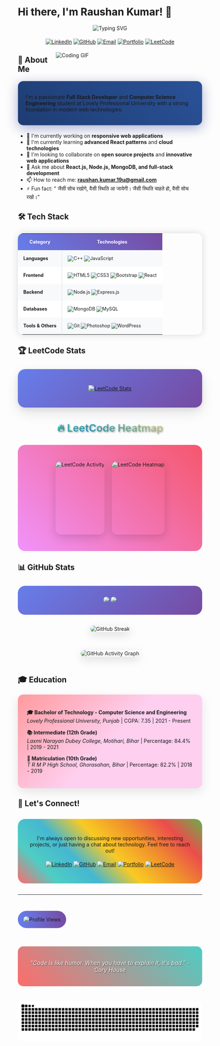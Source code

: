 # Hi there, I'm Raushan Kumar! 👋

<div align="center">
  <img src="https://readme-typing-svg.herokuapp.com?font=Fira+Code&size=30&duration=3000&pause=1000&color=00D9FF&center=true&vCenter=true&width=600&lines=Software+Developer;Full+Stack+Developer;MERN+Stack+Developer;Frontend+Developer;Backend+Developer" alt="Typing SVG" />
</div>

<div align="center" style="margin: 20px 0;">
  
[![LinkedIn](https://img.shields.io/badge/LinkedIn-0077B5?style=for-the-badge&logo=linkedin&logoColor=white&labelColor=0077B5)](https://linkedin.com/in/thisraushankumar)
[![GitHub](https://img.shields.io/badge/GitHub-181717?style=for-the-badge&logo=github&logoColor=white&labelColor=181717)](https://github.com/imraushankr)
[![Email](https://img.shields.io/badge/Email-EA4335?style=for-the-badge&logo=gmail&logoColor=white&labelColor=EA4335)](mailto:raushan.kumar.19u@gmail.com)
[![Portfolio](https://img.shields.io/badge/Portfolio-FF6B35?style=for-the-badge&logo=firefox&logoColor=white&labelColor=FF6B35)](https://raushan-kumar.onrender.com)
[![LeetCode](https://img.shields.io/badge/LeetCode-FFA116?style=for-the-badge&logo=leetcode&logoColor=white&labelColor=FFA116)](https://leetcode.com/u/imraushankr)

</div>

<img align="right" alt="Coding GIF" width="400" src="https://raw.githubusercontent.com/abhisheknaiidu/abhisheknaiidu/master/code.gif">

## 🚀 About Me

<div style="background: linear-gradient(45deg, #1e3c72, #2a5298); padding: 20px; border-radius: 15px; box-shadow: 0 8px 32px rgba(31, 38, 135, 0.37); backdrop-filter: blur(4px); border: 1px solid rgba(255, 255, 255, 0.18); margin: 20px 0;">

I'm a passionate **Full Stack Developer** and **Computer Science Engineering** student at Lovely Professional University with a strong foundation in modern web technologies.

</div>

- 🔭 I'm currently working on **responsive web applications**
- 🌱 I'm currently learning **advanced React patterns** and **cloud technologies**
- 👯 I'm looking to collaborate on **open source projects** and **innovative web applications**
- 💬 Ask me about **React.js, Node.js, MongoDB, and full-stack development**
- 📫 How to reach me: **raushan.kumar.19u@gmail.com**
- ⚡ Fun fact: " जैसी सोच रखोगे, वैसी स्थिति आ जायेगी। जैसी स्थिति चाहते हो, वैसी सोच रखो।"

## 🛠️ Tech Stack

<div align="center">
  <table style="border-collapse: collapse; margin: 25px 0; font-size: 0.9em; min-width: 400px; border-radius: 15px; overflow: hidden; box-shadow: 0 0 20px rgba(0, 0, 0, 0.15);">
    <tr style="background: linear-gradient(45deg, #667eea 0%, #764ba2 100%); color: white;">
      <th style="padding: 15px; text-align: center;">Category</th>
      <th style="padding: 15px; text-align: center;">Technologies</th>
    </tr>
    <tr style="background-color: #f8f9fa;">
      <td style="padding: 15px; font-weight: bold; border-right: 1px solid #ddd;">Languages</td>
      <td style="padding: 15px;">
        <img src="https://img.shields.io/badge/C++-00599C?style=for-the-badge&logo=c%2B%2B&logoColor=white" alt="C++">
        <img src="https://img.shields.io/badge/JavaScript-F7DF1E?style=for-the-badge&logo=javascript&logoColor=black" alt="JavaScript">
      </td>
    </tr>
    <tr style="background-color: #ffffff;">
      <td style="padding: 15px; font-weight: bold; border-right: 1px solid #ddd;">Frontend</td>
      <td style="padding: 15px;">
        <img src="https://img.shields.io/badge/HTML5-E34F26?style=for-the-badge&logo=html5&logoColor=white" alt="HTML5">
        <img src="https://img.shields.io/badge/CSS3-1572B6?style=for-the-badge&logo=css3&logoColor=white" alt="CSS3">
        <img src="https://img.shields.io/badge/Bootstrap-563D7C?style=for-the-badge&logo=bootstrap&logoColor=white" alt="Bootstrap">
        <img src="https://img.shields.io/badge/React-20232A?style=for-the-badge&logo=react&logoColor=61DAFB" alt="React">
      </td>
    </tr>
    <tr style="background-color: #f8f9fa;">
      <td style="padding: 15px; font-weight: bold; border-right: 1px solid #ddd;">Backend</td>
      <td style="padding: 15px;">
        <img src="https://img.shields.io/badge/Node.js-43853D?style=for-the-badge&logo=node.js&logoColor=white" alt="Node.js">
        <img src="https://img.shields.io/badge/Express.js-404D59?style=for-the-badge&logo=express&logoColor=white" alt="Express.js">
      </td>
    </tr>
    <tr style="background-color: #ffffff;">
      <td style="padding: 15px; font-weight: bold; border-right: 1px solid #ddd;">Databases</td>
      <td style="padding: 15px;">
        <img src="https://img.shields.io/badge/MongoDB-4EA94B?style=for-the-badge&logo=mongodb&logoColor=white" alt="MongoDB">
        <img src="https://img.shields.io/badge/MySQL-00000F?style=for-the-badge&logo=mysql&logoColor=white" alt="MySQL">
      </td>
    </tr>
    <tr style="background-color: #f8f9fa;">
      <td style="padding: 15px; font-weight: bold; border-right: 1px solid #ddd;">Tools & Others</td>
      <td style="padding: 15px;">
        <img src="https://img.shields.io/badge/Git-F05032?style=for-the-badge&logo=git&logoColor=white" alt="Git">
        <img src="https://img.shields.io/badge/Adobe%20Photoshop-31A8FF?style=for-the-badge&logo=Adobe%20Photoshop&logoColor=black" alt="Photoshop">
        <img src="https://img.shields.io/badge/WordPress-21759B?style=for-the-badge&logo=wordpress&logoColor=white" alt="WordPress">
      </td>
    </tr>
  </table>
</div>

## 🏆 LeetCode Stats

<div align="center" style="background: linear-gradient(135deg, #667eea 0%, #764ba2 100%); border-radius: 20px; padding: 30px; margin: 30px 0; box-shadow: 0 15px 35px rgba(0, 0, 0, 0.1), 0 5px 15px rgba(0, 0, 0, 0.07);">
  
[![LeetCode Stats](https://leetcard.jacoblin.cool/imraushankr?theme=nord&font=Noto%20Sans&border=0&radius=15)](https://leetcode.com/u/imraushankr)

</div>

<h3 align="center" style="background: linear-gradient(45deg, #FF6B6B, #4ECDC4, #45B7D1, #96CEB4, #FFEAA7, #DDA0DD); -webkit-background-clip: text; -webkit-text-fill-color: transparent; background-clip: text; font-size: 2em; font-weight: bold; text-shadow: 2px 2px 4px rgba(0,0,0,0.3);">🔥 LeetCode Heatmap</h3>

<div align="center" style="display: flex; justify-content: center; gap: 20px; flex-wrap: wrap; padding: 20px; background: linear-gradient(45deg, #f093fb 0%, #f5576c 100%); border-radius: 20px; margin: 20px 0; min-height: 250px; align-items: center;">
  <img src="https://leetcard.jacoblin.cool/imraushankr?ext=activity&theme=nord&border=0&radius=10" alt="LeetCode Activity" style="border-radius: 15px; box-shadow: 0 8px 25px rgba(0,0,0,0.15); height: 200px;" />
  <img src="https://leetcard.jacoblin.cool/imraushankr?ext=heatmap&theme=nord&border=0&radius=10" alt="LeetCode Heatmap" style="border-radius: 15px; box-shadow: 0 8px 25px rgba(0,0,0,0.15); height: 200px;" />
</div>

## 📊 GitHub Stats

<div align="center" style="background: linear-gradient(135deg, #667eea, #764ba2); border-radius: 20px; padding: 30px; margin: 30px 0;">
  <img height="180em" src="https://github-readme-stats.vercel.app/api?username=imraushankr&show_icons=true&theme=tokyonight&include_all_commits=true&count_private=true&border_radius=15&border_color=00D9FF&bg_color=0D1117&title_color=00D9FF&icon_color=00D9FF&text_color=ffffff&cache_seconds=86400" style="border-radius: 15px;"/>
  <img height="180em" src="https://github-readme-stats.vercel.app/api/top-langs/?username=imraushankr&layout=compact&langs_count=8&theme=tokyonight&border_radius=15&border_color=00D9FF&bg_color=0D1117&title_color=00D9FF&text_color=ffffff&cache_seconds=86400" style="border-radius: 15px;"/>
</div>

<div align="center" style="margin: 30px 0;">
  <img src="https://github-readme-streak-stats.herokuapp.com/?user=imraushankr&theme=tokyonight&border_radius=15&border=00D9FF&background=0D1117&ring=00D9FF&fire=00D9FF&currStreakLabel=00D9FF&sideLabels=00D9FF&currStreakNum=ffffff&sideNums=ffffff&dates=ffffff" alt="GitHub Streak" style="border-radius: 15px; box-shadow: 0 8px 25px rgba(0,0,0,0.15);"/>
</div>

<div align="center">
  <img src="https://github-readme-activity-graph.vercel.app/graph?username=imraushankr&theme=tokyo-night&bg_color=0D1117&color=00D9FF&line=00D9FF&point=ffffff&area=true&hide_border=true&border_radius=15" alt="GitHub Activity Graph" style="border-radius: 15px; box-shadow: 0 8px 25px rgba(0,0,0,0.15); margin: 20px 0;"/>
</div>

## 🎓 Education

<div style="background: linear-gradient(135deg, #ff9a9e 0%, #fecfef 50%, #fecfef 100%); border-radius: 15px; padding: 25px; margin: 20px 0; box-shadow: 0 10px 30px rgba(0, 0, 0, 0.1);">

**🎓 Bachelor of Technology - Computer Science and Engineering**  
*Lovely Professional University, Punjab* | CGPA: 7.35 | 2021 - Present

**📚 Intermediate (12th Grade)**  
*Laxmi Narayan Dubey College, Motihari, Bihar* | Percentage: 84.4% | 2019 - 2021

**📖 Matriculation (10th Grade)**  
*T R M P High School, Ghorasahan, Bihar* | Percentage: 82.2% | 2018 - 2019

</div>
<!--
## 🏅 Achievements & Certifications
<div align="center" style="display: flex; flex-wrap: wrap; justify-content: center; gap: 20px; margin: 30px 0;">
  <img src="https://img.shields.io/badge/LeetCode-169%2B%20Problems%20Solved-FFA116?style=for-the-badge&logo=leetcode&logoColor=white&labelColor=FFA116" alt="LeetCode Achievement" style="border-radius: 10px; box-shadow: 0 4px 15px rgba(255, 161, 22, 0.3);"/>
  <img src="https://img.shields.io/badge/GitHub-Open%20Source%20Contributor-181717?style=for-the-badge&logo=github&logoColor=white&labelColor=181717" alt="GitHub Achievement" style="border-radius: 10px; box-shadow: 0 4px 15px rgba(24, 23, 23, 0.3);"/>
  <img src="https://img.shields.io/badge/Full%20Stack-MERN%20Developer-61DAFB?style=for-the-badge&logo=react&logoColor=white&labelColor=61DAFB" alt="Full Stack Achievement" style="border-radius: 10px; box-shadow: 0 4px 15px rgba(97, 218, 251, 0.3);"/>
</div>
-->
<!--
## 🏅 Achievements & Certifications
<div align="center" style="display: flex; flex-wrap: wrap; justify-content: center; gap: 20px; margin: 30px 0;">
  <img src="https://img.shields.io/badge/LeetCode-169%2B%20Problems%20Solved-FFA116?style=for-the-badge&logo=leetcode&logoColor=white&labelColor=FFA116" alt="LeetCode Achievement" style="border-radius: 10px; box-shadow: 0 4px 15px rgba(255, 161, 22, 0.3);"/>
  <img src="https://img.shields.io/badge/GitHub-Open%20Source%20Contributor-181717?style=for-the-badge&logo=github&logoColor=white&labelColor=181717" alt="GitHub Achievement" style="border-radius: 10px; box-shadow: 0 4px 15px rgba(24, 23, 23, 0.3);"/>
  <img src="https://img.shields.io/badge/Full%20Stack-MERN%20Developer-61DAFB?style=for-the-badge&logo=react&logoColor=white&labelColor=61DAFB" alt="Full Stack Achievement" style="border-radius: 10px; box-shadow: 0 4px 15px rgba(97, 218, 251, 0.3);"/>
</div>
-->

<!-- To update your LeetCode count:
1. Visit your profile: https://leetcode.com/u/imraushankr
2. Check your total problems solved count
3. Replace "169" in the badge URL above with your current count
4. The badge URL format is: https://img.shields.io/badge/LeetCode-[YOUR_COUNT]%2B%20Problems%20Solved-FFA116?style=for-the-badge&logo=leetcode&logoColor=white&labelColor=FFA116
-->

## 🤝 Let's Connect!

<div align="center" style="background: linear-gradient(45deg, #ff6b6b, #4ecdc4, #45b7d1, #f9ca24, #f0932b, #eb4d4b, #6ab04c); border-radius: 20px; padding: 30px; margin: 30px 0;">

I'm always open to discussing new opportunities, interesting projects, or just having a chat about technology. Feel free to reach out!

<div style="margin-top: 20px;">
  
[![LinkedIn](https://img.shields.io/badge/LinkedIn-0077B5?style=for-the-badge&logo=linkedin&logoColor=white&labelColor=0077B5)](https://linkedin.com/in/thisraushankumar)
[![GitHub](https://img.shields.io/badge/GitHub-181717?style=for-the-badge&logo=github&logoColor=white&labelColor=181717)](https://github.com/imraushankr)
[![Email](https://img.shields.io/badge/Email-EA4335?style=for-the-badge&logo=gmail&logoColor=white&labelColor=EA4335)](mailto:raushan.kumar.19u@gmail.com)
[![Portfolio](https://img.shields.io/badge/Portfolio-FF6B35?style=for-the-badge&logo=firefox&logoColor=white&labelColor=FF6B35)](https://raushan-kumar.onrender.com)
[![LeetCode](https://img.shields.io/badge/LeetCode-FFA116?style=for-the-badge&logo=leetcode&logoColor=white&labelColor=FFA116)](https://leetcode.com/u/imraushankr)

</div>

</div>

---

<div align="center" style="background: linear-gradient(90deg, #667eea 0%, #764ba2 100%); border-radius: 50px; padding: 15px; margin: 30px 0; display: inline-block;">
  <img src="https://komarev.com/ghpvc/?username=imraushankr&color=brightgreen&style=for-the-badge&label=Profile+Views" alt="Profile Views" style="border-radius: 25px;"/>
</div>

<div align="center" style="background: linear-gradient(45deg, #FF6B6B, #4ECDC4); border-radius: 15px; padding: 20px; margin: 20px 0; font-style: italic; font-size: 1.1em; color: white; text-shadow: 1px 1px 2px rgba(0,0,0,0.7);">
  
*"Code is like humor. When you have to explain it, it's bad." - Cory House*

</div>

<div align="center">
  <img src="https://raw.githubusercontent.com/Platane/snk/output/github-contribution-grid-snake.svg" alt="Snake animation" style="border-radius: 15px; margin: 20px 0;"/>
</div>
